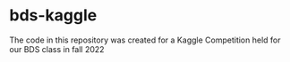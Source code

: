 # bds-kaggle

The code in this repository was created for a Kaggle Competition held for our BDS class in fall 2022
